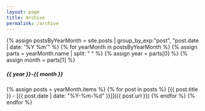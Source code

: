 ```yaml
---
layout: page
title: Archive
permalink: /archive
---
```



{% assign postsByYearMonth = site.posts | group_by_exp:"post", "post.date | date: '%Y %m'"  %}
{% for yearMonth in postsByYearMonth %}
	{% assign parts = yearMonth.name | split: " " %}
	{% assign year = parts[0] %}
	{% assign month = parts[1] %}
<h5 id="{{ year | append:month }}">{{ year }}-{{ month }}</h5> 
	{% assign posts = yearMonth.items %}
	{% for post in posts %}
[{{ post.title }} - [{{ post.date | date: "%Y-%m-%d" }}]]({{ post.url }})
	{% endfor %}
{% endfor %}
